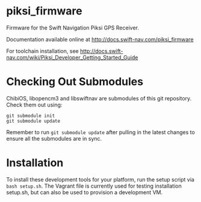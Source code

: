 
piksi_firmware
==============

Firmware for the Swift Navigation Piksi GPS Receiver.

Documentation available online at http://docs.swift-nav.com/piksi_firmware

For toolchain installation, see
  http://docs.swift-nav.com/wiki/Piksi_Developer_Getting_Started_Guide

Checking Out Submodules
=========================

ChibiOS, libopencm3 and libswiftnav are submodules of this git repository.
Check them out using:

	git submodule init
	git submodule update

Remember to run `git submodule update` after pulling in the latest changes to
ensure all the submodules are in sync.

Installation
============

To install these development tools for your platform, run the setup
script via `bash setup.sh`. The Vagrant file is currently used for
testing installation setup.sh, but can also be used to provision a
development VM.
